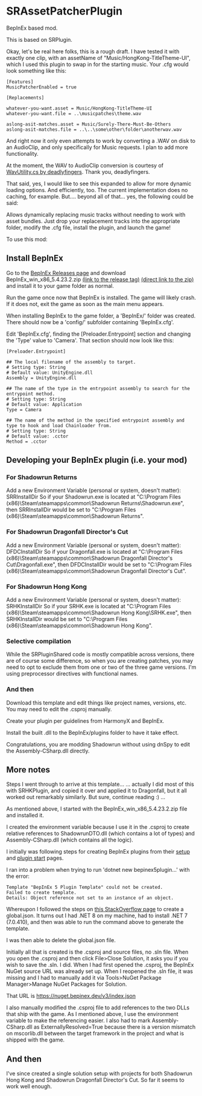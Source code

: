 # SRAssetPatcherPlugin
BepInEx based mod. 

This is based on SRPlugin.

Okay, let's be real here folks, this is a rough draft. I have tested it with exactly one clip, with an assetName of "Music/HongKong-TitleTheme-UI", which I used this plugin to swap in for the starting music.
Your .cfg would look something like this:

	[Features]
	MusicPatcherEnabled = true
	
	[Replacements]
	
	whatever-you-want.asset = Music/HongKong-TitleTheme-UI
	whatever-you-want.file = ..\musicpatches\theme.wav
	
	aslong-asit-matches.asset = Music/Surely-There-Must-Be-Others
	aslong-asit-matches.file = ..\..\some\other\folder\anotherwav.wav


And right now it only even attempts to work by converting a .WAV on disk to an AudioClip, and only specifically for Music requests. I plan to add more functionality.

At the moment, the WAV to AudioClip conversion is courtesy of [WavUtility.cs by deadlyfingers](https://github.com/deadlyfingers/UnityWav). Thank you, deadlyfingers.

That said, yes, I would like to see this expanded to allow for more dynamic loading options. And efficiently, too. The current implementation does no caching, for example. But.... beyond all of that... yes, the following could be said:

Allows dynamically replacing music tracks without needing to work with asset bundles. Just drop your replacement tracks into the appropriate folder, modify the .cfg file, install the plugin, and launch the game!

To use this mod:

## Install BepInEx
Go to the [BepInEx Releases page](https://github.com/BepInEx/BepInEx/releases/) and download BepInEx_win_x86_5.4.23.2.zip [(link to the release tag)](https://github.com/BepInEx/BepInEx/releases/tag/v5.4.23.2) [(direct link to the zip)](https://github.com/BepInEx/BepInEx/releases/download/v5.4.23.2/BepInEx_win_x86_5.4.23.2.zip) and install it to your game folder as normal.

Run the game once now that BepInEx is installed. The game will likely crash. If it does not, exit the game as soon as the main menu appears.

When installing BepInEx to the game folder, a 'BepInEx/' folder was created. There should now be a 'config/' subfolder containing 'BepInEx.cfg'.

Edit 'BepInEx.cfg', finding the [Preloader.Entrypoint] section and changing the 'Type' value to 'Camera'. That section should now look like this:

```
[Preloader.Entrypoint]

## The local filename of the assembly to target.
# Setting type: String
# Default value: UnityEngine.dll
Assembly = UnityEngine.dll

## The name of the type in the entrypoint assembly to search for the entrypoint method.
# Setting type: String
# Default value: Application
Type = Camera

## The name of the method in the specified entrypoint assembly and type to hook and load Chainloader from.
# Setting type: String
# Default value: .cctor
Method = .cctor
```

## Developing your BepInEx plugin (i.e. your mod)
### For Shadowrun Returns
Add a new Environment Variable (personal or system, doesn't matter):
	SRRInstallDir
	<The folder where your Shadowrun.exe is located>
So if your Shadowrun.exe is located at "C:\Program Files (x86)\Steam\steamapps\common\Shadowrun Returns\Shadowrun.exe", then SRRInstallDir would be set to "C:\Program Files (x86)\Steam\steamapps\common\Shadowrun Returns".

### For Shadowrun Dragonfall Director's Cut
Add a new Environment Variable (personal or system, doesn't matter):
	DFDCInstallDir
	<The folder where your Dragonfall.exe is located>
So if your Dragonfall.exe is located at "C:\Program Files (x86)\Steam\steamapps\common\Shadowrun Dragonfall Director's Cut\Dragonfall.exe", then DFDCInstallDir would be set to "C:\Program Files (x86)\Steam\steamapps\common\Shadowrun Dragonfall Director's Cut".

### For Shadowrun Hong Kong
Add a new Environment Variable (personal or system, doesn't matter):
	SRHKInstallDir
	<The folder where your SRHK.exe is located>
So if your SRHK.exe is located at "C:\Program Files (x86)\Steam\steamapps\common\Shadowrun Hong Kong\SRHK.exe", then SRHKInstallDir would be set to "C:\Program Files (x86)\Steam\steamapps\common\Shadowrun Hong Kong".

### Selective compilation
While the SRPluginShared code is mostly compatible across versions, there are of course some difference, so when you are creating patches, you may need to opt to exclude them from one or two of the three game versions. I'm using preprocessor directives with functional names.


### And then
Download this template and edit things like project names, versions, etc. You may need to edit the .csproj manually.

Create your plugin per guidelines from HarmonyX and BepInEx.

Install the built .dll to the BepInEx/plugins folder to have it take effect.

Congratulations, you are modding Shadowrun without using dnSpy to edit the Assembly-CSharp.dll directly.

## More notes
Steps I went through to arrive at this template...
... actually I did most of this with SRHKPlugin, and copied it over and applied it to Dragonfall, but it all worked out remarkably similarly. But sure, continue reading :) ...

As mentioned above, I started with the BepInEx_win_x86_5.4.23.2.zip file and installed it.

I created the environment variable because I use it in the .csproj to create relative references to ShadowrunDTO.dll (which contains a lot of types) and Assembly-CSharp.dll (which contains all the logic).

I initially was following steps for creating BepInEx plugins from their [setup](https://docs.bepinex.dev/articles/dev_guide/plugin_tutorial/1_setup.html) and [plugin start](https://docs.bepinex.dev/articles/dev_guide/plugin_tutorial/2_plugin_start.html) pages.

I ran into a problem when trying to run 'dotnet new bepinex5plugin...' with the error:
```
Template "BepInEx 5 Plugin Template" could not be created.
Failed to create template.
Details: Object reference not set to an instance of an object.
```

Whereupon I followed the steps on [this StackOverflow page](https://stackoverflow.com/questions/42077229/switch-between-dotnet-core-sdk-versions/42078060#42078060) to create a global.json. It turns out I had .NET 8 on my machine, had to install .NET 7 (7.0.410), and then was able to run the command above to generate the template.

I was then able to delete the global.json file.

Initially all that is created is the .csproj and source files, no .sln file. When you open the .csproj and then click File>Close Solution, it asks you if you wish to save the .sln. I did. When I had first opened the .csproj, the BepInEx NuGet source URL was already set up. When I reopened the .sln file, it was missing and I had to manually add it via Tools>NuGet Package Manager>Manage NuGet Packages for Solution.

That URL is https://nuget.bepinex.dev/v3/index.json

I also manually modified the .csproj file to add references to the two DLLs that ship with the game. As I mentioned above, I use the environment variable to make the referencing easier. I also had to mark Assembly-CSharp.dll as ExternallyResolved=True because there is a version mismatch on mscorlib.dll between the target framework in the project and what is shipped with the game.

## And then
I've since created a single solution setup with projects for both Shadowrun Hong Kong and Shadowrun Dragonfall Director's Cut. So far it seems to work well enough.